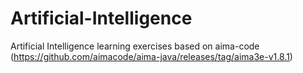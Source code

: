 # Artificial-Intelligence
Artificial Intelligence learning exercises based on aima-code (https://github.com/aimacode/aima-java/releases/tag/aima3e-v1.8.1)
